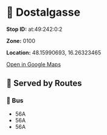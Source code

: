 # 🚉 Dostalgasse


**Stop ID:** at:49:242:0:2

**Zone:** 0100

**Location:** 48.15990693, 16.26323465

[Open in Google Maps](https://www.google.com/maps?q=48.15990693,16.26323465)

## 🚆 Served by Routes

### 🚌 Bus
- 56A
- 56A
- 56A